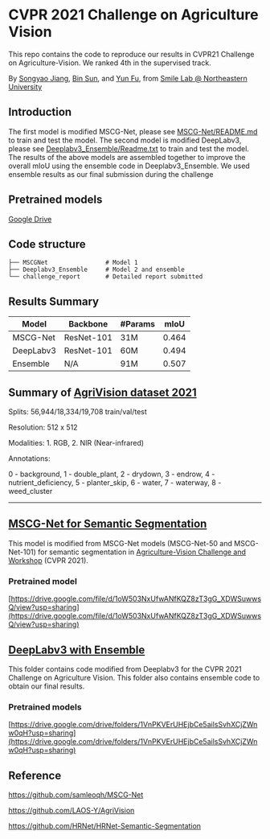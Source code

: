 # CVPR 2021 Challenge on Agriculture Vision
This repo contains the code to reproduce our results in CVPR21 Challenge on Agriculture-Vision. We ranked 4th in the supervised track.

By [Songyao Jiang](https://www.songyaojiang.com/), [Bin Sun](https://github.com/Sun1992/), and [Yun Fu](http://www1.ece.neu.edu/~yunfu/), from [Smile Lab @ Northeastern University](https://web.northeastern.edu/smilelab/)

## Introduction
The first model is modified MSCG-Net, please see [MSCG-Net/README.md](MSCG-Net/README.md) to train and test the model. The second model is modified DeepLabv3, please see [Deeplabv3_Ensemble/Readme.txt](Deeplabv3_Ensemble/Readme.txt) to train and test the model. The results of the above models are assembled together to improve the overall mIoU using the ensemble code in Deeplabv3_Ensemble. We used ensemble results as our final submission during the challenge


## Pretrained models
[Google Drive](https://drive.google.com/drive/folders/1hwGQ_aQbLREs2srYm9ktPTJbnFexcTc6?usp=sharing)

## Code structure

```
├── MSCGNet                # Model 1
├── Deeplabv3_Ensemble	   # Model 2 and ensemble
└── challenge_report       # Detailed report submitted

```
## Results Summary
| Model      | Backbone | #Params | mIoU |
| ---------  | -------- | ------- | ---- |
| MSCG-Net   | ResNet-101 | 31M | 0.464 |
| DeepLabv3  | ResNet-101 | 60M | 0.494 |
| Ensemble   | N/A | 91M | 0.507 |

## Summary of [AgriVision dataset 2021](https://www.agriculture-vision.com/agriculture-vision-2021/prize-challenge-2021)
Splits: 56,944/18,334/19,708 train/val/test

Resolution: 512 x 512

Modalities: 1. RGB, 2. NIR (Near-infrared)

Annotations:

0 - background, 
1 - double_plant, 
2 - drydown, 
3 - endrow, 
4 - nutrient_deficiency, 
5 - planter_skip, 
6 - water, 
7 - waterway, 
8 - weed_cluster


---

## [MSCG-Net for Semantic Segmentation](MSCG-Net)
This model is modified from MSCG-Net models (MSCG-Net-50 and MSCG-Net-101) for semantic segmentation in [Agriculture-Vision Challenge and Workshop](https://www.agriculture-vision.com/agriculture-vision-2021/prize-challenge-2021) (CVPR 2021). 

### Pretrained model
[https://drive.google.com/file/d/1oW503NxUfwANfKQZ8zT3gG_XDWSuwwsQ/view?usp=sharing](https://drive.google.com/file/d/1oW503NxUfwANfKQZ8zT3gG_XDWSuwwsQ/view?usp=sharing)


## [DeepLabv3 with Ensemble](Deeplabv3_Ensemble)
This folder contains code modified from Deeplabv3 for the CVPR 2021 Challenge on Agriculture Vision. This folder also contains ensemble code to obtain our final results.

### Pretrained models
[https://drive.google.com/drive/folders/1VnPKVErUHEjbCe5ailsSvhXCjZWnw0qH?usp=sharing](https://drive.google.com/drive/folders/1VnPKVErUHEjbCe5ailsSvhXCjZWnw0qH?usp=sharing)


## Reference

https://github.com/samleoqh/MSCG-Net

https://github.com/LAOS-Y/AgriVision

https://github.com/HRNet/HRNet-Semantic-Segmentation

